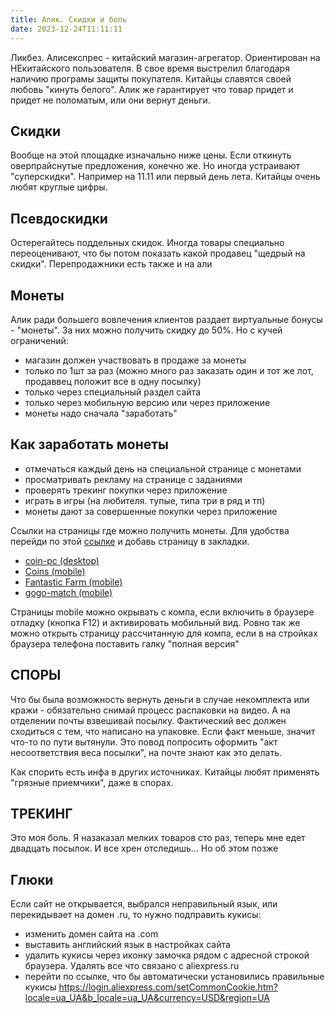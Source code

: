 ```yaml
---
title: Алик. Скидки и боль
date: 2023-12-24T11:11:11
---
```



Ликбез. Алисекспрес - китайский магазин-агрегатор. Ориентирован на НЕкитайского пользователя. В свое время выстрелил благодаря наличию програмы защиты покупателя. Китайцы славятся своей любовь "кинуть белого". Алик же гарантирует что товар придет и придет не поломатым, или они вернут деньги.

## Скидки
Вообще на этой площадке изначально ниже цены. Если откинуть оверпрайснутые предложения, конечно же. Но иногда устраивают "суперскидки". Например на 11.11 или первый день лета. Китайцы очень любят круглые цифры.

## Псевдоскидки
Остерегайтесь поддельных скидок. Иногда товары специально переоценивают, что бы потом показать какой продавец "щедрый на скидки". Перепродажники есть также и на али

## Монеты
Алик ради большего вовлечения клиентов раздает виртуальные бонусы - "монеты". За них можно получить скидку до 50%. Но с кучей ограничений:
- магазин должен участвовать в продаже за монеты
- только по 1шт за раз (можно много раз заказать один и тот же лот, продаввец положит все в одну посылку)
- только через специальный раздел сайта
- только через мобильную версию или через приложение
- монеты надо сначала "заработать"

## Как заработать монеты
- отмечаться каждый день на специальной странице с монетами
- просматривать рекламу на странице с заданиями
- проверять трекинг покупки через приложение
- играть в игры (на любителя. тупые, типа три в ряд и тп)
- монеты дают за совершенные покупки через приложение

<a href="#" name="якорь для быстрого доступа к разделу" id="farm"></a>
Ссылки на страницы где можно получить монеты. Для удобства перейди по этой [ссылке](#farm) и добавь страницу в закладки.
- [coin-pc (desktop)](https://www.aliexpress.com/p/coin-pc-index/index.html)
- [Coins (mobile)](https://m.aliexpress.com/p/coin-index/index.html?_immersiveMode=true&from=checkinxx)
- [Fantastic Farm (mobile)](https://campaign.aliexpress.com/wow/gcp/gold-coin-v3/index)
- [gogo-match (mobile)](https://m.aliexpress.com/p/gogo-match-cc/index.html)

Страницы mobile можно окрывать с компа, если включить в браузере отладку (кнопка F12) и активировать мобильный вид. Ровно так же можно открыть страницу рассчитанную для компа, если в на стройках браузера телефона поставить галку "полная версия"


## СПОРЫ
Что бы была возможность вернуть деньги в случае некомплекта или кражи - обязательно снимай процесс распаковки на видео. А на отделении почты взвешивай посылку. Фактический вес должен сходиться с тем, что написано на упаковке. Если факт меньше, значит что-то по пути вытянули. Это повод попросить оформить "акт несоответствия веса посылки", на почте знают как это делать.

Как спорить есть инфа в других источниках. Китайцы любят применять "грязные приемчики", даже в спорах.


## ТРЕКИНГ
Это моя боль. Я назаказал мелких товаров сто раз, теперь мне едет двадцать посылок. И все хрен отследишь... Но об этом позже


## Глюки
Если сайт не открывается, выбрался неправильный язык, или перекидывает на домен .ru, то нужно подправить кукисы:
- изменить домен сайта на .com
- выставить английский язык в настройках сайта
- удалить кукисы через иконку замочка рядом с адресной строкой браузера. Удалять все что связано с aliexpress.ru
- перейти по ссылке, что бы автоматически установились правильные кукисы <https://login.aliexpress.com/setCommonCookie.htm?locale=ua_UA&b_locale=ua_UA&currency=USD&region=UA>

